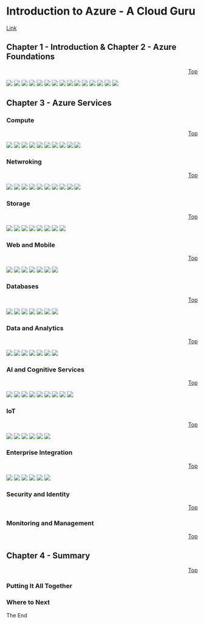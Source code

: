 <a id="top" />

# Introduction to Azure - A Cloud Guru 
[Link](https://acloud.guru/course/intro-to-azure/dashboard)

## Chapter 1 - Introduction & Chapter 2 - Azure Foundations
<p align="right"><a href="#top">Top</a></p>

![](Screenshot_333.png)
![](Screenshot_336.png)
![](Screenshot_337.png)
![](Screenshot_338.png)
![](Screenshot_340.png)
![](Screenshot_341.png)
![](Screenshot_342.png)
![](Screenshot_343.png)
![](Screenshot_344.png)
![](Screenshot_345.png)
![](Screenshot_346.png)
![](Screenshot_347.png)
![](Screenshot_349.png)
![](Screenshot_350.png)
![](Screenshot_351.png)

## Chapter 3 - Azure Services

### Compute
<p align="right"><a href="#top">Top</a></p>

![](Screenshot_352.png)
![](Screenshot_353.png)
![](Screenshot_354.png)
![](Screenshot_355.png)
![](Screenshot_356.png)
![](Screenshot_357.png)
![](Screenshot_359.png)
![](Screenshot_360.png)
![](Screenshot_361.png)
![](Screenshot_362.png)

### Netwroking
<p align="right"><a href="#top">Top</a></p>

![](Screenshot_363.png)
![](Screenshot_364.png)
![](Screenshot_365.png)
![](Screenshot_366.png)
![](Screenshot_367.png)
![](Screenshot_368.png)
![](Screenshot_369.png)
![](Screenshot_370.png)
![](Screenshot_371.png)
![](Screenshot_372.png)

### Storage
<p align="right"><a href="#top">Top</a></p>

![](Screenshot_373.png)
![](Screenshot_374.png)
![](Screenshot_375.png)
![](Screenshot_376.png)
![](Screenshot_377.png)
![](Screenshot_378.png)
![](Screenshot_379.png)
![](Screenshot_380.png)

### Web and Mobile
<p align="right"><a href="#top">Top</a></p>

![](Screenshot_381_2018-07-23_19-07-52.png)
![](Screenshot_381_2018-07-23_19-10-10.png)
![](Screenshot_381_2018-07-23_19-11-43.png)
![](Screenshot_381_2018-07-23_19-12-45.png)
![](Screenshot_381_2018-07-23_19-15-59.png)
![](Screenshot_381_2018-07-23_19-17-32.png)
![](Screenshot_381_2018-07-23_19-17-35.png)

### Databases
<p align="right"><a href="#top">Top</a></p>

![](Screenshot_381_2018-07-23_19-18-18.png)
![](Screenshot_381_2018-07-23_19-19-54.png)
![](Screenshot_381_2018-07-23_19-20-46.png)
![](Screenshot_381_2018-07-23_19-22-10.png)
![](Screenshot_381_2018-07-23_19-24-01.png)
![](Screenshot_381_2018-07-23_19-25-08.png)
![](Screenshot_381_2018-07-23_19-25-12.png)

### Data and Analytics
<p align="right"><a href="#top">Top</a></p>

![](Screenshot_381_2018-07-23_19-25-54.png)
![](Screenshot_381_2018-07-23_19-26-46.png)
![](Screenshot_381_2018-07-23_19-27-31.png)
![](Screenshot_381_2018-07-23_19-28-54.png)
![](Screenshot_381_2018-07-23_19-29-52.png)
![](Screenshot_381_2018-07-23_19-30-46.png)
![](Screenshot_381_2018-07-23_19-30-48.png)

### AI and Cognitive Services
<p align="right"><a href="#top">Top</a></p>

![](Screenshot_381_2018-07-23_19-31-20.png)
![](Screenshot_381_2018-07-23_19-32-31.png)
![](Screenshot_381_2018-07-23_19-33-20.png)
![](Screenshot_381_2018-07-23_19-35-41.png)
![](Screenshot_381_2018-07-23_19-37-26.png)
![](Screenshot_381_2018-07-23_19-38-17.png)
![](Screenshot_381_2018-07-23_19-38-35.png)
![](Screenshot_381_2018-07-23_19-39-58.png)
![](Screenshot_381_2018-07-23_19-40-00.png)

### IoT
<p align="right"><a href="#top">Top</a></p>

![](Screenshot_381_2018-07-23_19-40-35.png)
![](Screenshot_381_2018-07-23_19-41-51.png)
![](Screenshot_381_2018-07-23_19-43-51.png)
![](Screenshot_381_2018-07-23_19-45-00.png)
![](Screenshot_381_2018-07-23_19-47-40.png)
![](Screenshot_381_2018-07-23_19-47-43.png)

### Enterprise Integration
<p align="right"><a href="#top">Top</a></p>

![](Screenshot_381_2018-07-23_19-48-12.png)
![](Screenshot_381_2018-07-23_19-50-19.png)
![](Screenshot_381_2018-07-23_19-52-07.png)
![](Screenshot_381_2018-07-23_19-53-58.png)
![](Screenshot_381_2018-07-23_19-55-10.png)
![](Screenshot_381_2018-07-23_19-55-17.png)

### Security and Identity
<p align="right"><a href="#top">Top</a></p>

[](Screenshot_382_2018-07-24_16-50-40.png)
[](Screenshot_382_2018-07-24_16-54-40.png)
[](Screenshot_382_2018-07-24_16-56-14.png)
[](Screenshot_382_2018-07-24_16-57-35.png)
[](Screenshot_382_2018-07-24_16-59-08.png)
[](Screenshot_382_2018-07-24_17-01-14.png)
[](Screenshot_382_2018-07-24_17-01-24.png)

### Monitoring and Management
<p align="right"><a href="#top">Top</a></p>

[](Screenshot_382_2018-07-24_17-05-44.png)
[](Screenshot_382_2018-07-24_17-08-13.png)
[](Screenshot_382_2018-07-24_17-09-18.png)
[](Screenshot_382_2018-07-24_17-10-01.png)
[](Screenshot_382_2018-07-24_17-11-57.png)
[](Screenshot_382_2018-07-24_17-15-18.png)
[](Screenshot_382_2018-07-24_17-16-39.png)
[](Screenshot_382_2018-07-24_17-16-46.png)

## Chapter 4 - Summary
<p align="right"><a href="#top">Top</a></p>

### Putting It All Together

[](Screenshot_382_2018-07-24_17-17-23.png)
[](Screenshot_382_2018-07-24_17-25-57.png)
[](Screenshot_382_2018-07-24_17-27-17.png)
[](Screenshot_382_2018-07-24_17-28-55.png)
[](Screenshot_382_2018-07-24_17-31-27.png)
[](Screenshot_382_2018-07-24_17-33-19.png)
[](Screenshot_382_2018-07-24_17-34-32.png)
[](Screenshot_382_2018-07-24_17-50-32.png)
[](Screenshot_382_2018-07-24_17-57-04.png)
[](Screenshot_382_2018-07-24_18-00-52.png)

### Where to Next

[](Screenshot_382_2018-07-24_18-01-19.png)
[](Screenshot_382_2018-07-24_18-01-42.png)
[](Screenshot_382_2018-07-24_18-01-55.png)

The End